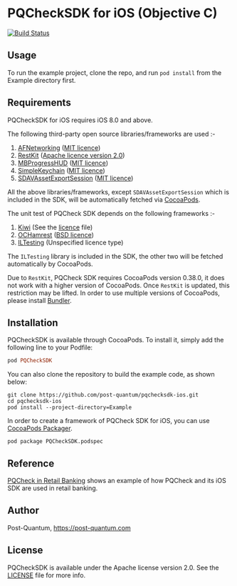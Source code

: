 # PQCheckSDK for iOS (Objective C)

[![Build Status](https://travis-ci.org/post-quantum/pqchecksdk-ios.svg?branch=develop)](https://travis-ci.org/post-quantum/pqchecksdk-ios)

## Usage

To run the example project, clone the repo, and run `pod install` from the Example directory first.

## Requirements

PQCheckSDK for iOS requires iOS 8.0 and above.

The following third-party open source libraries/frameworks are used :-

1. [AFNetworking](https://github.com/AFNetworking/AFNetworking) ([MIT licence](https://github.com/AFNetworking/AFNetworking/blob/master/LICENSE))
2. [RestKit](https://github.com/RestKit/RestKit) ([Apache licence version 2.0](https://github.com/RestKit/RestKit/blob/development/LICENSE))
3. [MBProgressHUD](https://github.com/jdg/MBProgressHUD) ([MIT licence](https://github.com/jdg/MBProgressHUD/blob/master/LICENSE))
4. [SimpleKeychain](https://github.com/auth0/SimpleKeychain) ([MIT licence](https://github.com/auth0/SimpleKeychain/blob/master/LICENSE))
5. [SDAVAssetExportSession](https://github.com/rs/SDAVAssetExportSession) ([MIT licence](https://github.com/rs/SDAVAssetExportSession/blob/master/LICENSE))

All the above libraries/frameworks, except `SDAVAssetExportSession` which is included in the SDK, will be automatically fetched via [CocoaPods](http://cocoapods.org).

The unit test of PQCheck SDK depends on the following frameworks :-

1. [Kiwi](https://github.com/kiwi-bdd/Kiwi) (See the [licence](https://github.com/kiwi-bdd/Kiwi/blob/master/License.txt) file)
2. [OCHamrest](https://github.com/hamcrest/OCHamcrest) ([BSD licence](https://github.com/hamcrest/OCHamcrest/blob/master/LICENSE.txt))
3. [ILTesting](https://github.com/InfiniteLoopDK/ILTesting) (Unspecified licence type)

The `ILTesting` library is included in the SDK, the other two will be fetched automatically by CocoaPods.

Due to `RestKit`, PQCheck SDK requires CocoaPods version 0.38.0, it does not work with a higher version of CocoaPods. Once `RestKit` is updated, this restriction may be lifted. In order to use multiple versions of CocoaPods, please install [Bundler](http://bundler.io).

## Installation

PQCheckSDK is available through CocoaPods. To install it, simply add the following line to your Podfile:

```ruby
pod PQCheckSDK
```
 
You can also clone the repository to build the example code, as shown below:

```
git clone https://github.com/post-quantum/pqchecksdk-ios.git
cd pqchecksdk-ios
pod install --project-directory=Example
```

In order to create a framework of PQCheck SDK for iOS, you can use [CocoaPods Packager](https://github.com/CocoaPods/cocoapods-packager).

```
pod package PQCheckSDK.podspec
```

## Reference

[PQCheck in Retail Banking](http://post-quantum.github.io/pqchecksdk-ios/example/html/index.html) shows an example of how PQCheck and its iOS SDK are used in retail banking.

## Author

Post-Quantum, https://post-quantum.com

## License

PQCheckSDK is available under the Apache license version 2.0. See the [LICENSE](LICENSE) file for more info.
